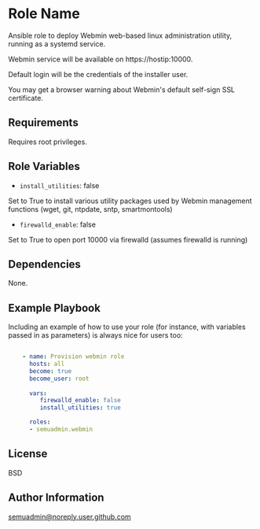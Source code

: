 Role Name
=========

Ansible role to deploy Webmin web-based linux administration utility, running as a 
systemd service.

Webmin service will be available on https://hostip:10000.

Default login will be the credentials of the installer user.

You may get a browser warning about Webmin's default self-sign SSL certificate.


Requirements
------------

Requires root privileges.

Role Variables
--------------

- `install_utilities`: false

Set to True to install various utility packages used by Webmin management functions (wget, git, ntpdate, sntp, smartmontools)

- `firewalld_enable`: false

Set to True to open port 10000 via firewalld (assumes firewalld is running)

Dependencies
------------

None.

Example Playbook
----------------

Including an example of how to use your role (for instance, with variables passed in as parameters) is always nice for users too:

```yaml

    - name: Provision webmin role
      hosts: all
      become: true
      become_user: root
      
      vars:
         firewalld_enable: false
         install_utilities: true

      roles:
      - semuadmin.webmin
```
     
License
-------

BSD

Author Information
------------------

semuadmin@noreply.user.github.com
